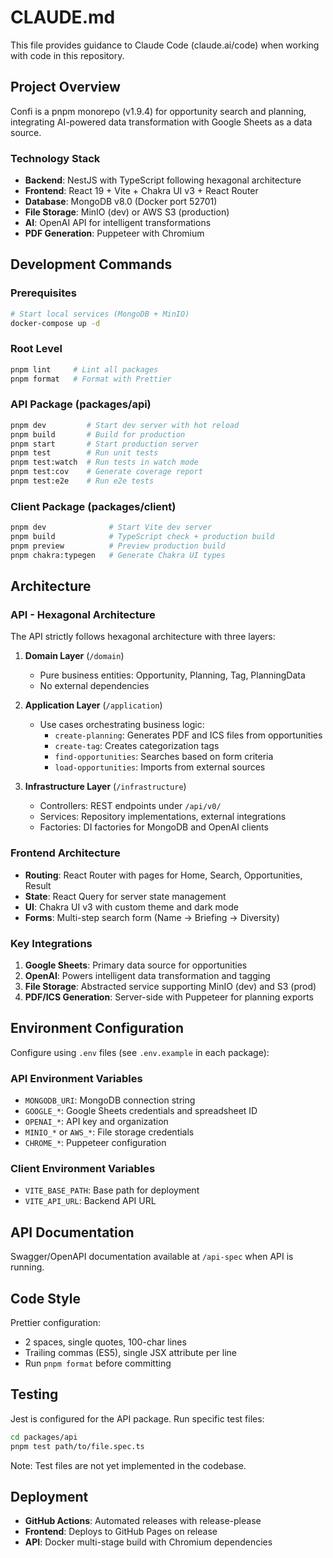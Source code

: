 # CLAUDE.md

This file provides guidance to Claude Code (claude.ai/code) when working with code in this repository.

## Project Overview

Confi is a pnpm monorepo (v1.9.4) for opportunity search and planning, integrating AI-powered data transformation with Google Sheets as a data source.

### Technology Stack

- **Backend**: NestJS with TypeScript following hexagonal architecture
- **Frontend**: React 19 + Vite + Chakra UI v3 + React Router
- **Database**: MongoDB v8.0 (Docker port 52701)
- **File Storage**: MinIO (dev) or AWS S3 (production)
- **AI**: OpenAI API for intelligent transformations
- **PDF Generation**: Puppeteer with Chromium

## Development Commands

### Prerequisites

```bash
# Start local services (MongoDB + MinIO)
docker-compose up -d
```

### Root Level

```bash
pnpm lint     # Lint all packages
pnpm format   # Format with Prettier
```

### API Package (packages/api)

```bash
pnpm dev         # Start dev server with hot reload
pnpm build       # Build for production
pnpm start       # Start production server
pnpm test        # Run unit tests
pnpm test:watch  # Run tests in watch mode
pnpm test:cov    # Generate coverage report
pnpm test:e2e    # Run e2e tests
```

### Client Package (packages/client)

```bash
pnpm dev              # Start Vite dev server
pnpm build            # TypeScript check + production build
pnpm preview          # Preview production build
pnpm chakra:typegen   # Generate Chakra UI types
```

## Architecture

### API - Hexagonal Architecture

The API strictly follows hexagonal architecture with three layers:

1. **Domain Layer** (`/domain`)

   - Pure business entities: Opportunity, Planning, Tag, PlanningData
   - No external dependencies

2. **Application Layer** (`/application`)

   - Use cases orchestrating business logic:
     - `create-planning`: Generates PDF and ICS files from opportunities
     - `create-tag`: Creates categorization tags
     - `find-opportunities`: Searches based on form criteria
     - `load-opportunities`: Imports from external sources

3. **Infrastructure Layer** (`/infrastructure`)
   - Controllers: REST endpoints under `/api/v0/`
   - Services: Repository implementations, external integrations
   - Factories: DI factories for MongoDB and OpenAI clients

### Frontend Architecture

- **Routing**: React Router with pages for Home, Search, Opportunities, Result
- **State**: React Query for server state management
- **UI**: Chakra UI v3 with custom theme and dark mode
- **Forms**: Multi-step search form (Name → Briefing → Diversity)

### Key Integrations

1. **Google Sheets**: Primary data source for opportunities
2. **OpenAI**: Powers intelligent data transformation and tagging
3. **File Storage**: Abstracted service supporting MinIO (dev) and S3 (prod)
4. **PDF/ICS Generation**: Server-side with Puppeteer for planning exports

## Environment Configuration

Configure using `.env` files (see `.env.example` in each package):

### API Environment Variables

- `MONGODB_URI`: MongoDB connection string
- `GOOGLE_*`: Google Sheets credentials and spreadsheet ID
- `OPENAI_*`: API key and organization
- `MINIO_*` or `AWS_*`: File storage credentials
- `CHROME_*`: Puppeteer configuration

### Client Environment Variables

- `VITE_BASE_PATH`: Base path for deployment
- `VITE_API_URL`: Backend API URL

## API Documentation

Swagger/OpenAPI documentation available at `/api-spec` when API is running.

## Code Style

Prettier configuration:

- 2 spaces, single quotes, 100-char lines
- Trailing commas (ES5), single JSX attribute per line
- Run `pnpm format` before committing

## Testing

Jest is configured for the API package. Run specific test files:

```bash
cd packages/api
pnpm test path/to/file.spec.ts
```

Note: Test files are not yet implemented in the codebase.

## Deployment

- **GitHub Actions**: Automated releases with release-please
- **Frontend**: Deploys to GitHub Pages on release
- **API**: Docker multi-stage build with Chromium dependencies
